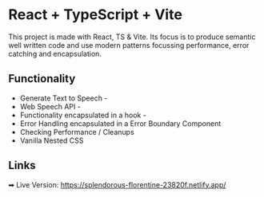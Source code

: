 # React + TypeScript + Vite

This project is made with React, TS & Vite. Its focus is to produce semantic well written code and
use modern patterns focussing performance, error catching and encapsulation.

## Functionality

- Generate Text to Speech -
- Web Speech API -
- Functionality encapsulated in a hook -
- Error Handling encapsulated in a Error Boundary Component
- Checking Performance / Cleanups
- Vanilla Nested CSS

## Links

➡ Live Version: https://splendorous-florentine-23820f.netlify.app/
